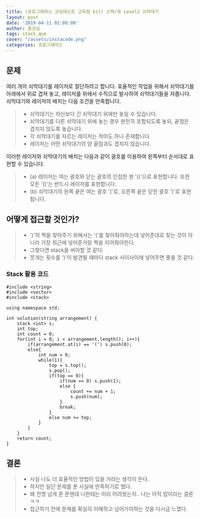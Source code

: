 ```yaml
---
title: (프로그래머스 코딩테스트 고득점 kit) 스택/큐 Level2 쇠막대기
layout: post
date: '2019-04-11 02:00:00'
author: 줌코딩
tags: stack_que
cover: "/assets/instacode.png"
categories: 프로그래머스
---
```


## 문제

여러 개의 쇠막대기를 레이저로 절단하려고 합니다. 효율적인 작업을 위해서 쇠막대기를 아래에서 위로 겹쳐 놓고, 레이저를 위에서 수직으로 발사하여 쇠막대기들을 자릅니다. 쇠막대기와 레이저의 배치는 다음 조건을 만족합니다.

>* 쇠막대기는 자신보다 긴 쇠막대기 위에만 놓일 수 있습니다.
>* 쇠막대기를 다른 쇠막대기 위에 놓는 경우 완전히 포함되도록 놓되, 끝점은 겹치지 않도록 놓습니다.
>* 각 쇠막대기를 자르는 레이저는 적어도 하나 존재합니다.
>* 레이저는 어떤 쇠막대기의 양 끝점과도 겹치지 않습니다.

이러한 레이저와 쇠막대기의 배치는 다음과 같이 괄호를 이용하여 왼쪽부터 순서대로 표현할 수 있습니다.

>* (a) 레이저는 여는 괄호와 닫는 괄호의 인접한 쌍 '()'으로 표현합니다. 또한 모든 '()'는 반드시 레이저를 표현합니다.
>* (b) 쇠막대기의 왼쪽 끝은 여는 괄호 '('로, 오른쪽 끝은 닫힌 괄호 ')'로 표현됩니다.

## 어떻게 접근할 것인가?

>* ')'의 짝을 찾아주기 위해서는 '('를 찾아줘야하는데 넣어준대로 찾는 것이 아니라 가장 최근에 넣어준거랑 짝을 지어줘야한다.
>* 그렇다면 stack을 써야할 것 같다.
>* 쪼개는 횟수를 ')'이 발견될 때마다 stack 사이사이에 넣어주면 좋을 것 같다.


### Stack 활용 코드

    #include <string>
    #include <vector>
    #include <stack>

    using namespace std;

    int solution(string arrangement) {
        stack <int> s;
        int top;
        int count = 0;
        for(int i = 0; i < arrangement.length(); i++){
            if(arrangement.at(i) == '(') s.push(0);
            else{
                int num = 0;
                while(1){
                    top = s.top();
                    s.pop();
                    if(top == 0){
                        if(num == 0) s.push(1);
                        else {
                            count += num + 1;
                            s.push(num);
                        }
                        break;
                    }
                    else num += top;
                }
            }
        }
        return count;
    }



## 결론

>* 사실 나도 더 효율적인 방법이 있을 거라는 생각이 든다.
>* 하지만 일단 문제를 푼 사실에 만족하기로 했다.
>* 왜 천명 넘게 푼 문젠데 나한테는 이리 어려웠는지.. 나는 아직 밥이라는 결론ㅋㅋ
>* 접근하기 전에 문제를 확실히 이해하고 넘어가야하는 것을 다시금 느꼈다.
